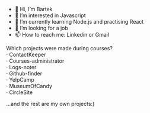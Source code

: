 - 👋 Hi, I’m Bartek
- 👀 I’m interested in Javascript
- 🌱 I’m currently learning Node.js and practising React
- 💞️ I’m looking for a job
- 📫 How to reach me: Linkedin or Gmail

  

Which projects were made during courses?  
· ContactKeeper  
· Courses-administrator  
· Logs-noter  
· Github-finder  
· YelpCamp  
· MuseumOfCandy  
· CircleSite  

...and the rest are my own projects:)

<!---
PositivePerson/PositivePerson is a ✨ special ✨ repository because its `README.md` (this file) appears on your GitHub profile.
You can click the Preview link to take a look at your changes.
--->
